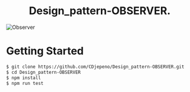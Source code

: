 <p align="center"><h1 align="center">
Design_pattern-OBSERVER.
</h1>

![Observer](https://user-images.githubusercontent.com/43074465/125525494-956e1a5e-e24a-40a9-beef-a9e3f2ea29ae.jpg)

# Getting Started
```bash
$ git clone https://github.com/CDjepeno/Design_pattern-OBSERVER.git
$ cd Design_pattern-OBSERVER
$ npm install
$ npm run test
```
